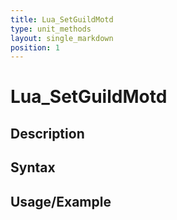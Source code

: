 ```yaml
---
title: Lua_SetGuildMotd
type: unit_methods
layout: single_markdown
position: 1
---
```


# Lua_SetGuildMotd

## Description

## Syntax

## Usage/Example


